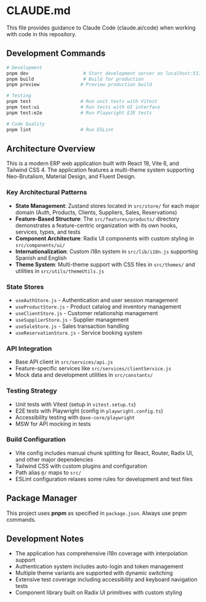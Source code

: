 # CLAUDE.md

This file provides guidance to Claude Code (claude.ai/code) when working with code in this repository.

## Development Commands

```bash
# Development
pnpm dev                    # Start development server on localhost:5173
pnpm build                  # Build for production
pnpm preview               # Preview production build

# Testing
pnpm test                  # Run unit tests with Vitest
pnpm test:ui               # Run tests with UI interface
pnpm test:e2e              # Run Playwright E2E tests

# Code Quality
pnpm lint                  # Run ESLint
```

## Architecture Overview

This is a modern ERP web application built with React 19, Vite 6, and Tailwind CSS 4. The application features a multi-theme system supporting Neo-Brutalism, Material Design, and Fluent Design.

### Key Architectural Patterns

- **State Management**: Zustand stores located in `src/store/` for each major domain (Auth, Products, Clients, Suppliers, Sales, Reservations)
- **Feature-Based Structure**: The `src/features/products/` directory demonstrates a feature-centric organization with its own hooks, services, types, and tests
- **Component Architecture**: Radix UI components with custom styling in `src/components/ui/`
- **Internationalization**: Custom i18n system in `src/lib/i18n.js` supporting Spanish and English
- **Theme System**: Multi-theme support with CSS files in `src/themes/` and utilities in `src/utils/themeUtils.js`

### State Stores

- `useAuthStore.js` - Authentication and user session management
- `useProductStore.js` - Product catalog and inventory management
- `useClientStore.js` - Customer relationship management
- `useSupplierStore.js` - Supplier management
- `useSaleStore.js` - Sales transaction handling
- `useReservationStore.js` - Service booking system

### API Integration

- Base API client in `src/services/api.js`
- Feature-specific services like `src/services/clientService.js`
- Mock data and development utilities in `src/constants/`

### Testing Strategy

- Unit tests with Vitest (setup in `vitest.setup.ts`)
- E2E tests with Playwright (config in `playwright.config.ts`)
- Accessibility testing with `@axe-core/playwright`
- MSW for API mocking in tests

### Build Configuration

- Vite config includes manual chunk splitting for React, Router, Radix UI, and other major dependencies
- Tailwind CSS with custom plugins and configuration
- Path alias `@/` maps to `src/`
- ESLint configuration relaxes some rules for development and test files

## Package Manager

This project uses **pnpm** as specified in `package.json`. Always use pnpm commands.

## Development Notes

- The application has comprehensive i18n coverage with interpolation support
- Authentication system includes auto-login and token management
- Multiple theme variants are supported with dynamic switching
- Extensive test coverage including accessibility and keyboard navigation tests
- Component library built on Radix UI primitives with custom styling